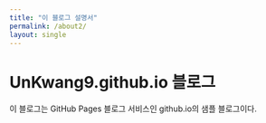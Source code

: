 ```yaml
---
title: "이 블로그 설명서"
permalink: /about2/
layout: single
---
```


# UnKwang9.github.io 블로그

이 블로그는 GitHub Pages 블로그 서비스인 github.io의 샘플 블로그이다.
